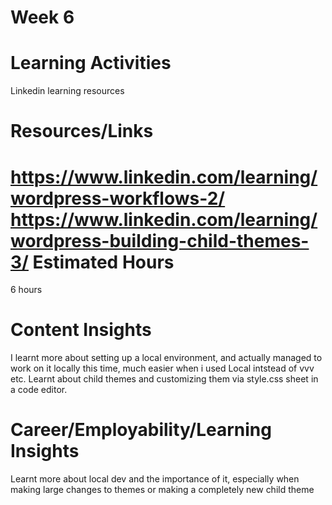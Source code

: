 **Week 6**
=====


**Learning Activities**
====================
Linkedin learning resources

**Resources/Links**
================
https://www.linkedin.com/learning/wordpress-workflows-2/
https://www.linkedin.com/learning/wordpress-building-child-themes-3/
**Estimated Hours**
================
6 hours

**Content Insights**
================
I learnt more about setting up a local environment, and actually managed to work on it locally this time, much easier when i used Local intstead of vvv etc. Learnt about child themes and customizing them via style.css sheet in a code editor.

**Career/Employability/Learning Insights**
=======================================
Learnt more about local dev and the importance of it, especially when making large changes to themes or making a completely new child theme

